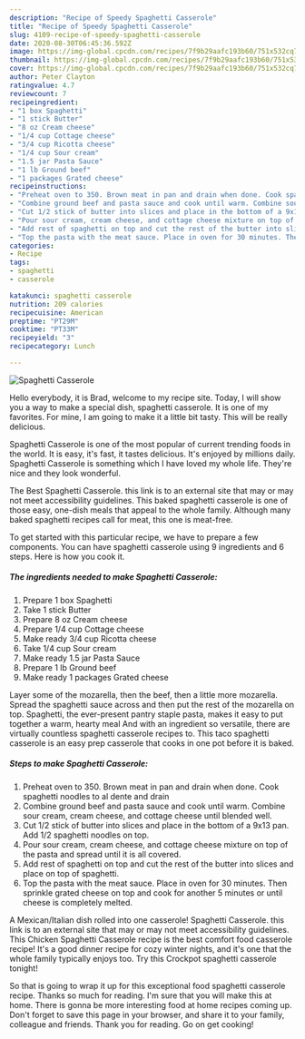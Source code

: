 ```yaml
---
description: "Recipe of Speedy Spaghetti Casserole"
title: "Recipe of Speedy Spaghetti Casserole"
slug: 4109-recipe-of-speedy-spaghetti-casserole
date: 2020-08-30T06:45:36.592Z
image: https://img-global.cpcdn.com/recipes/7f9b29aafc193b60/751x532cq70/spaghetti-casserole-recipe-main-photo.jpg
thumbnail: https://img-global.cpcdn.com/recipes/7f9b29aafc193b60/751x532cq70/spaghetti-casserole-recipe-main-photo.jpg
cover: https://img-global.cpcdn.com/recipes/7f9b29aafc193b60/751x532cq70/spaghetti-casserole-recipe-main-photo.jpg
author: Peter Clayton
ratingvalue: 4.7
reviewcount: 7
recipeingredient:
- "1 box Spaghetti"
- "1 stick Butter"
- "8 oz Cream cheese"
- "1/4 cup Cottage cheese"
- "3/4 cup Ricotta cheese"
- "1/4 cup Sour cream"
- "1.5 jar Pasta Sauce"
- "1 lb Ground beef"
- "1 packages Grated cheese"
recipeinstructions:
- "Preheat oven to 350. Brown meat in pan and drain when done. Cook spaghetti noodles to al dente and drain"
- "Combine ground beef and pasta sauce and cook until warm. Combine sour cream, cream cheese, and cottage cheese until blended well."
- "Cut 1/2 stick of butter into slices and place in the bottom of a 9x13 pan. Add 1/2 spaghetti noodles on top."
- "Pour sour cream, cream cheese, and cottage cheese mixture on top of the pasta and spread until it is all covered."
- "Add rest of spaghetti on top and cut the rest of the butter into slices and place on top of spaghetti."
- "Top the pasta with the meat sauce. Place in oven for 30 minutes. Then sprinkle grated cheese on top and cook for another 5 minutes or until cheese is completely melted."
categories:
- Recipe
tags:
- spaghetti
- casserole

katakunci: spaghetti casserole 
nutrition: 209 calories
recipecuisine: American
preptime: "PT29M"
cooktime: "PT33M"
recipeyield: "3"
recipecategory: Lunch

---
```



![Spaghetti Casserole](https://img-global.cpcdn.com/recipes/7f9b29aafc193b60/751x532cq70/spaghetti-casserole-recipe-main-photo.jpg)

Hello everybody, it is Brad, welcome to my recipe site. Today, I will show you a way to make a special dish, spaghetti casserole. It is one of my favorites. For mine, I am going to make it a little bit tasty. This will be really delicious.

Spaghetti Casserole is one of the most popular of current trending foods in the world. It is easy, it's fast, it tastes delicious. It's enjoyed by millions daily. Spaghetti Casserole is something which I have loved my whole life. They're nice and they look wonderful.

The Best Spaghetti Casserole. this link is to an external site that may or may not meet accessibility guidelines. This baked spaghetti casserole is one of those easy, one-dish meals that appeal to the whole family. Although many baked spaghetti recipes call for meat, this one is meat-free.


To get started with this particular recipe, we have to prepare a few components. You can have spaghetti casserole using 9 ingredients and 6 steps. Here is how you cook it.

<!--inarticleads1-->

##### The ingredients needed to make Spaghetti Casserole:

1. Prepare 1 box Spaghetti
1. Take 1 stick Butter
1. Prepare 8 oz Cream cheese
1. Prepare 1/4 cup Cottage cheese
1. Make ready 3/4 cup Ricotta cheese
1. Take 1/4 cup Sour cream
1. Make ready 1.5 jar Pasta Sauce
1. Prepare 1 lb Ground beef
1. Make ready 1 packages Grated cheese


Layer some of the mozarella, then the beef, then a little more mozarella. Spread the spaghetti sauce across and then put the rest of the mozarella on top. Spaghetti, the ever-present pantry staple pasta, makes it easy to put together a warm, hearty meal And with an ingredient so versatile, there are virtually countless spaghetti casserole recipes to. This taco spaghetti casserole is an easy prep casserole that cooks in one pot before it is baked. 

<!--inarticleads2-->

##### Steps to make Spaghetti Casserole:

1. Preheat oven to 350. Brown meat in pan and drain when done. Cook spaghetti noodles to al dente and drain
1. Combine ground beef and pasta sauce and cook until warm. Combine sour cream, cream cheese, and cottage cheese until blended well.
1. Cut 1/2 stick of butter into slices and place in the bottom of a 9x13 pan. Add 1/2 spaghetti noodles on top.
1. Pour sour cream, cream cheese, and cottage cheese mixture on top of the pasta and spread until it is all covered.
1. Add rest of spaghetti on top and cut the rest of the butter into slices and place on top of spaghetti.
1. Top the pasta with the meat sauce. Place in oven for 30 minutes. Then sprinkle grated cheese on top and cook for another 5 minutes or until cheese is completely melted.


A Mexican/Italian dish rolled into one casserole! Spaghetti Casserole. this link is to an external site that may or may not meet accessibility guidelines. This Chicken Spaghetti Casserole recipe is the best comfort food casserole recipe! It&#39;s a good dinner recipe for cozy winter nights, and it&#39;s one that the whole family typically enjoys too. Try this Crockpot spaghetti casserole tonight! 

So that is going to wrap it up for this exceptional food spaghetti casserole recipe. Thanks so much for reading. I'm sure that you will make this at home. There is gonna be more interesting food at home recipes coming up. Don't forget to save this page in your browser, and share it to your family, colleague and friends. Thank you for reading. Go on get cooking!
